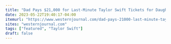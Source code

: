 ```yaml
---
title: "Dad Pays $21,000 for Last-Minute Taylor Swift Tickets for Daughter After Original Tickets Never Arrive"
date: 2023-05-22T19:40:17-04:00
itemurl: "https://www.westernjournal.com/dad-pays-21000-last-minute-taylor-swift-tickets-daughter-original-tickets-never-arrive/"
sites: "westernjournal.com"
tags: ["featured", "Taylor Swift"]
draft: false
---
```


